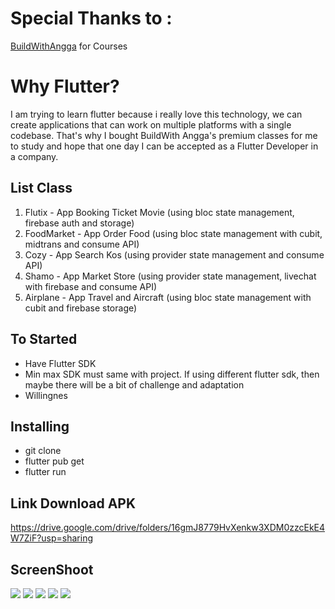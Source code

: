 # Special Thanks to :
<a href="https://buildwithangga.com/">BuildWithAngga</a> for Courses

# Why Flutter?
I am trying to learn flutter because i really love this technology, we can create applications that can work on multiple platforms with a single codebase. That's why I bought BuildWith Angga's premium classes for me to study and hope that one day I can be accepted as a Flutter Developer in a company.

## List Class
<ol>
  <li>Flutix - App Booking Ticket Movie (using bloc state management, firebase auth and storage)</li>
  <li>FoodMarket - App Order Food (using bloc state management with cubit, midtrans and consume API)</li>
  <li>Cozy - App Search Kos (using provider state management and consume API)</li>
  <li>Shamo - App Market Store (using provider state management, livechat with firebase and consume API)</li>
  <li>Airplane - App Travel and Aircraft (using bloc state management with cubit and firebase storage)</li>
</ol>

## To Started
<ul>
  <li>Have Flutter SDK</li>
  <li>Min max SDK must same with project. If using different flutter sdk, then maybe there will be a bit of challenge and adaptation</li>
  <li>Willingnes</li>
</ul>

## Installing
<ul>
  <li>git clone</li>
  <li>flutter pub get</li>
  <li>flutter run</li>
</ul>

## Link Download APK
<a>https://drive.google.com/drive/folders/16gmJ8779HvXenkw3XDM0zzcEkE4W7ZiF?usp=sharing</a>

## ScreenShoot
<img src="https://github.com/syamsuonfire/BWA-Flutter-Premium-Class/blob/main/1_bwa_flutix.png?raw=true">
<img src="https://github.com/syamsuonfire/BWA-Flutter-Premium-Class/blob/main/2_bwa_foodmarket.png?raw=true">
<img src="https://github.com/syamsuonfire/BWA-Flutter-Premium-Class/blob/main/3_bwa_cozy.png?raw=true">
<img src="https://github.com/syamsuonfire/BWA-Flutter-Premium-Class/blob/main/4_bwa_shamo.png?raw=true">
<img src="https://github.com/syamsuonfire/BWA-Flutter-Premium-Class/blob/main/5_bwa_airplane.png?raw=true">






